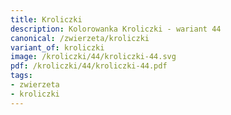 ```yaml
---
title: Kroliczki
description: Kolorowanka Kroliczki - wariant 44
canonical: /zwierzeta/kroliczki
variant_of: kroliczki
image: /kroliczki/44/kroliczki-44.svg
pdf: /kroliczki/44/kroliczki-44.pdf
tags:
- zwierzeta
- kroliczki
---
```

